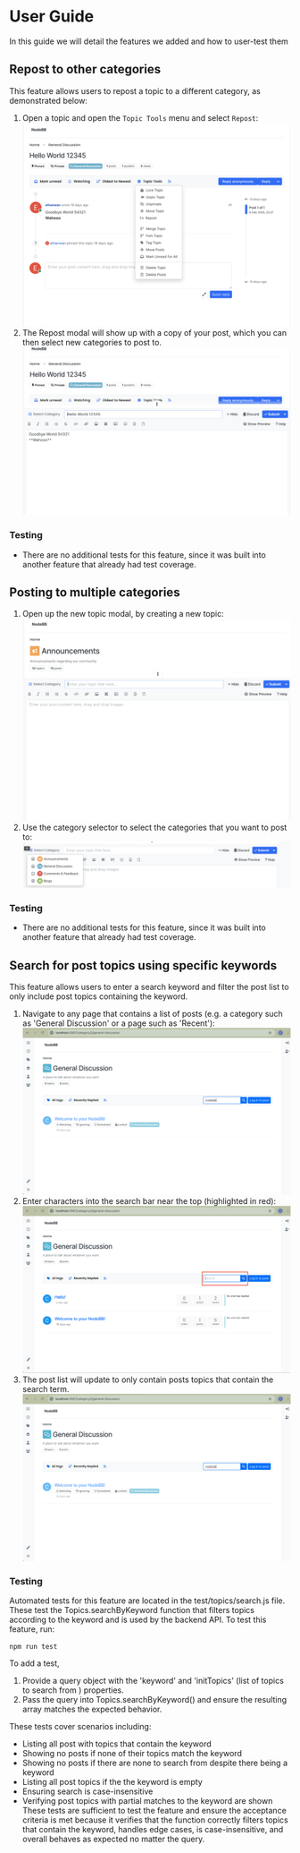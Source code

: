 # User Guide
In this guide we will detail the features we added and how to user-test them

## Repost to other categories
This feature allows users to repost a topic to a different category, as demonstrated below:
1. Open a topic and open the `Topic Tools` menu and select `Repost`:
    ![alt text](userGuide-images/image.png)
2. The Repost modal will show up with a copy of your post, which you can then select new categories to post to. 
    ![alt text](userGuide-images/image2.png)

### Testing
- There are no additional tests for this feature, since it was built into another feature that already had test coverage. 

## Posting to multiple categories
1. Open up the new topic modal, by creating a new topic:
    ![alt text](userGuide-images/image3.png)
2. Use the category selector to select the categories that you want to post to:
    ![alt text](userGuide-images/image4.png)

### Testing
- There are no additional tests for this feature, since it was built into another feature that already had test coverage.

## Search for post topics using specific keywords
This feature allows users to enter a search keyword and filter the post list to only include post topics containing the keyword.
1. Navigate to any page that contains a list of posts (e.g. a category such as 'General Discussion' or a page such as 'Recent'):
    ![alt text](userGuide-images/search-feature-1.png)
2. Enter characters into the search bar near the top (highlighted in red):
    ![alt text](userGuide-images/search-feature-2.png)
3. The post list will update to only contain posts topics that contain the search term.
    ![alt text](userGuide-images/search-feature-3.png)

### Testing
Automated tests for this feature are located in the test/topics/search.js file. These test the Topics.searchByKeyword function that filters topics according to the keyword and is used by the backend API.
To test this feature, run:
```
npm run test
```
To add a test,
1. Provide a query object with the 'keyword' and 'initTopics' (list of topics to search from ) properties.
2. Pass the query into Topics.searchByKeyword() and ensure the resulting array matches the expected behavior.

These tests cover scenarios including:
- Listing all post with topics that contain the keyword
- Showing no posts if none of their topics match the keyword
- Showing no posts if there are none to search from despite there being a keyword
- Listing all post topics if the the keyword is empty
- Ensuring search is case-insensitive
- Verifying post topics with partial matches to the keyword are shown
These tests are sufficient to test the feature and ensure the acceptance criteria is met because it verifies that the function correctly filters topics that contain the keyword, handles edge cases, is case-insensitive, and overall behaves as expected no matter the query.
